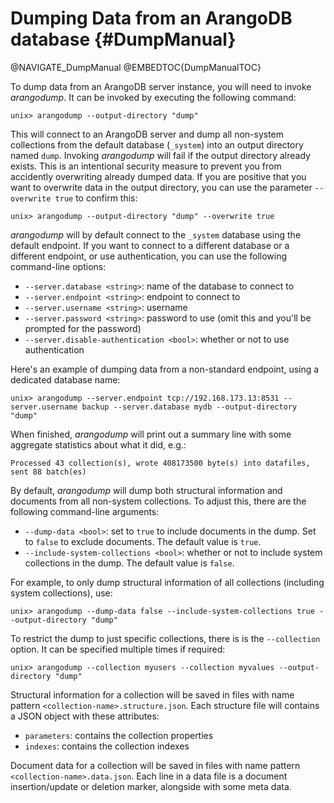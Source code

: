 Dumping Data from an ArangoDB database {#DumpManual}
====================================================

@NAVIGATE_DumpManual
@EMBEDTOC{DumpManualTOC}

To dump data from an ArangoDB server instance, you will need to invoke _arangodump_.
It can be invoked by executing the following command:

    unix> arangodump --output-directory "dump"

This will connect to an ArangoDB server and dump all non-system collections from
the default database (`_system`) into an output directory named `dump`.
Invoking _arangodump_ will fail if the output directory already exists. This is
an intentional security measure to prevent you from accidently overwriting already
dumped data. If you are positive that you want to overwrite data in the output 
directory, you can use the parameter `--overwrite true` to confirm this:

    unix> arangodump --output-directory "dump" --overwrite true

_arangodump_ will by default connect to the `_system` database using the default
endpoint. If you want to connect to a different database or a different endpoint, 
or use authentication, you can use the following command-line options:

- `--server.database <string>`: name of the database to connect to
- `--server.endpoint <string>`: endpoint to connect to
- `--server.username <string>`: username
- `--server.password <string>`: password to use (omit this and you'll be prompted for the
  password)
- `--server.disable-authentication <bool>`: whether or not to use authentication

Here's an example of dumping data from a non-standard endpoint, using a dedicated
database name:

    unix> arangodump --server.endpoint tcp://192.168.173.13:8531 --server.username backup --server.database mydb --output-directory "dump"

When finished, _arangodump_ will print out a summary line with some aggregate 
statistics about what it did, e.g.:

    Processed 43 collection(s), wrote 408173500 byte(s) into datafiles, sent 88 batch(es)

By default, _arangodump_ will dump both structural information and documents from all
non-system collections. To adjust this, there are the following command-line 
arguments:

- `--dump-data <bool>`: set to `true` to include documents in the dump. Set to `false` 
  to exclude documents. The default value is `true`.
- `--include-system-collections <bool>`: whether or not to include system collections
  in the dump. The default value is `false`.
  
For example, to only dump structural information of all collections (including system
collections), use:

    unix> arangodump --dump-data false --include-system-collections true --output-directory "dump"

To restrict the dump to just specific collections, there is is the `--collection` option.
It can be specified multiple times if required:
    
    unix> arangodump --collection myusers --collection myvalues --output-directory "dump"

Structural information for a collection will be saved in files with name pattern 
`<collection-name>.structure.json`. Each structure file will contains a JSON object 
with these attributes:
- `parameters`: contains the collection properties
- `indexes`: contains the collection indexes

Document data for a collection will be saved in files with name pattern 
`<collection-name>.data.json`. Each line in a data file is a document insertion/update or
deletion marker, alongside with some meta data.
  
